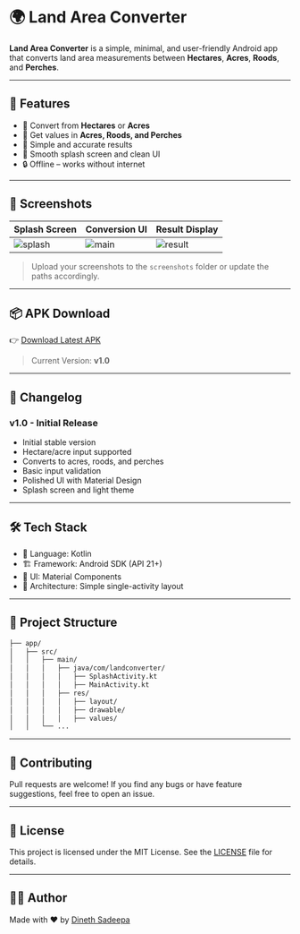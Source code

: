 # 🌍 Land Area Converter

**Land Area Converter** is a simple, minimal, and user-friendly Android app that converts land area measurements between **Hectares**, **Acres**, **Roods**, and **Perches**.

---

## 🚀 Features

- 🔁 Convert from **Hectares** or **Acres**
- 📐 Get values in **Acres, Roods, and Perches**
- 🎯 Simple and accurate results
- 🌿 Smooth splash screen and clean UI
- 🔒 Offline – works without internet

---

## 📱 Screenshots

| Splash Screen | Conversion UI | Result Display |
|---------------|----------------|----------------|
| ![splash](screenshots/splash.png) | ![main](screenshots/main.png) | ![result](screenshots/result.png) |

> Upload your screenshots to the `screenshots` folder or update the paths accordingly.

---

## 📦 APK Download

👉 [Download Latest APK](https://github.com/dinethsadee01/ARP---Land-Area-Converter/releases)

> Current Version: **v1.0**

---

## 📄 Changelog

### v1.0 - Initial Release
- Initial stable version
- Hectare/acre input supported
- Converts to acres, roods, and perches
- Basic input validation
- Polished UI with Material Design
- Splash screen and light theme

---

## 🛠 Tech Stack

- 🧠 Language: Kotlin
- 🏗 Framework: Android SDK (API 21+)
- 🎨 UI: Material Components
- 📁 Architecture: Simple single-activity layout

---

## 📂 Project Structure

```bash
├── app/
│   ├── src/
│   │   ├── main/
│   │   │   ├── java/com/landconverter/
│   │   │   │   ├── SplashActivity.kt
│   │   │   │   ├── MainActivity.kt
│   │   │   ├── res/
│   │   │   │   ├── layout/
│   │   │   │   ├── drawable/
│   │   │   │   ├── values/
│   │   └── ...
```

---

## 🤝 Contributing
Pull requests are welcome!
If you find any bugs or have feature suggestions, feel free to open an issue.

---

## 📜 License
This project is licensed under the MIT License.
See the [LICENSE]() file for details.

---

## 👨‍💻 Author
Made with ❤️ by [Dineth Sadeepa](https://github.com/dinethsadee01/)

